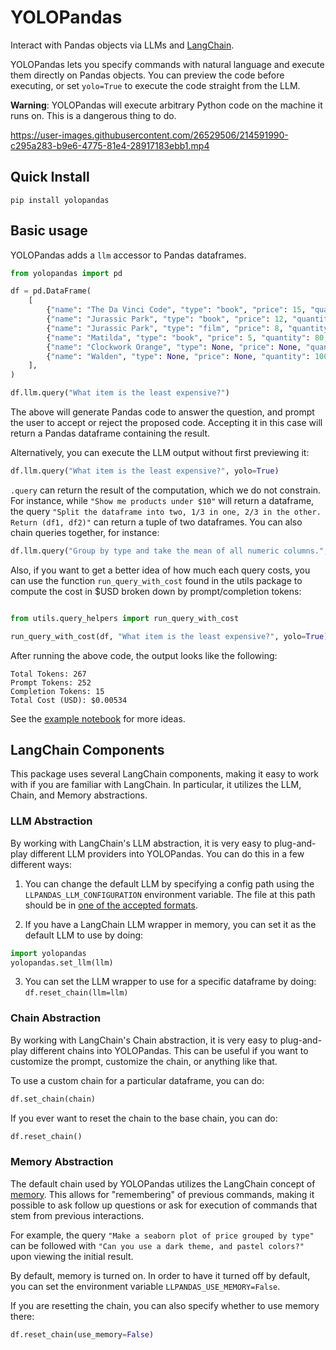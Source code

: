 # YOLOPandas

Interact with Pandas objects via LLMs and [LangChain](https://github.com/hwchase17/langchain).

YOLOPandas lets you specify commands with natural language and execute them directly on Pandas objects.
You can preview the code before executing, or set `yolo=True` to execute the code straight from the LLM.

**Warning**: YOLOPandas will execute arbitrary Python code on the machine it runs on. This is a dangerous thing to do.

https://user-images.githubusercontent.com/26529506/214591990-c295a283-b9e6-4775-81e4-28917183ebb1.mp4

## Quick Install

`pip install yolopandas`

## Basic usage

YOLOPandas adds a `llm` accessor to Pandas dataframes.

```python
from yolopandas import pd

df = pd.DataFrame(
    [
        {"name": "The Da Vinci Code", "type": "book", "price": 15, "quantity": 300, "rating": 4},
        {"name": "Jurassic Park", "type": "book", "price": 12, "quantity": 400, "rating": 4.5},
        {"name": "Jurassic Park", "type": "film", "price": 8, "quantity": 6, "rating": 5},
        {"name": "Matilda", "type": "book", "price": 5, "quantity": 80, "rating": 4},
        {"name": "Clockwork Orange", "type": None, "price": None, "quantity": 20, "rating": 4},
        {"name": "Walden", "type": None, "price": None, "quantity": 100, "rating": 4.5},
    ],
)

df.llm.query("What item is the least expensive?")
```
The above will generate Pandas code to answer the question, and prompt the user to accept or reject the proposed code.
Accepting it in this case will return a Pandas dataframe containing the result.

Alternatively, you can execute the LLM output without first previewing it:
```python
df.llm.query("What item is the least expensive?", yolo=True)
```

`.query` can return the result of the computation, which we do not constrain. For instance, while `"Show me products under $10"` will return a dataframe, the query `"Split the dataframe into two, 1/3 in one, 2/3 in the other. Return (df1, df2)"` can return a tuple of two dataframes. You can also chain queries together, for instance:
```python
df.llm.query("Group by type and take the mean of all numeric columns.", yolo=True).llm.query("Make a bar plot of the result and use a log scale.", yolo=True)
```

Also, if you want to get a better idea of how much each query costs, you can use the function `run_query_with_cost` found in the utils package to compute the cost in $USD broken down by prompt/completion tokens:

```python

from utils.query_helpers import run_query_with_cost

run_query_with_cost(df, "What item is the least expensive?", yolo=True)
```
After running the above code, the output looks like the following:

```
Total Tokens: 267
Prompt Tokens: 252
Completion Tokens: 15
Total Cost (USD): $0.00534
```


See the [example notebook](docs/example_notebooks/example.ipynb) for more ideas.


## LangChain Components

This package uses several LangChain components, making it easy to work with if you are familiar with LangChain. In particular, it utilizes the LLM, Chain, and Memory abstractions.

### LLM Abstraction

By working with LangChain's LLM abstraction, it is very easy to plug-and-play different LLM providers into YOLOPandas. You can do this in a few different ways:

1. You can change the default LLM by specifying a config path using the `LLPANDAS_LLM_CONFIGURATION` environment variable. The file at this path should be in [one of the accepted formats](https://langchain.readthedocs.io/en/latest/modules/llms/examples/llm_serialization.html).

2. If you have a LangChain LLM wrapper in memory, you can set it as the default LLM to use by doing:

```python
import yolopandas
yolopandas.set_llm(llm)
```

3. You can set the LLM wrapper to use for a specific dataframe by doing: `df.reset_chain(llm=llm)`


### Chain Abstraction

By working with LangChain's Chain abstraction, it is very easy to plug-and-play different chains into YOLOPandas. This can be useful if you want to customize the prompt, customize the chain, or anything like that.

To use a custom chain for a particular dataframe, you can do:

```python
df.set_chain(chain)
```

If you ever want to reset the chain to the base chain, you can do:

```python
df.reset_chain()
```

### Memory Abstraction

The default chain used by YOLOPandas utilizes the LangChain concept of [memory](https://langchain.readthedocs.io/en/latest/modules/memory.html). This allows for "remembering" of previous commands, making it possible to ask follow up questions or ask for execution of commands that stem from previous interactions.

For example, the query `"Make a seaborn plot of price grouped by type"` can be followed with `"Can you use a dark theme, and pastel colors?"` upon viewing the initial result.

By default, memory is turned on. In order to have it turned off by default, you can set the environment variable `LLPANDAS_USE_MEMORY=False`.

If you are resetting the chain, you can also specify whether to use memory there:

```python
df.reset_chain(use_memory=False)
```


